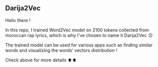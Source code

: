##  Darija2Vec


Hello there ! 

In this repo, I trained Word2Vec model on 2100 tokens collected from moroccan rap lyrics, which is why I've chosen to name it Darija2Vec :D

The trained model can be used for various apps such as finding similar words and visualizing the words' vectors distribution !

Check above for more details ⬆️⬆️
